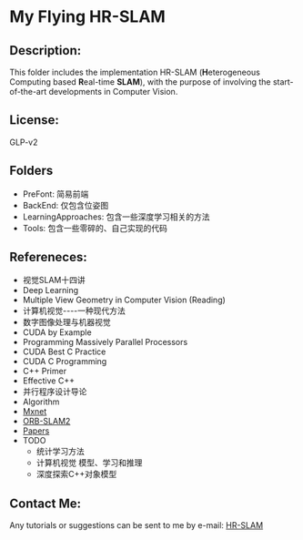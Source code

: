 # My Flying HR-SLAM

## Description:

This folder includes the implementation HR-SLAM (**H**eterogeneous Computing based **R**eal-time **SLAM**), with the purpose of involving the start-of-the-art developments in Computer Vision.

## License:
GLP-v2

## Folders
* PreFont: 简易前端
* BackEnd: 仅包含位姿图
* LearningApproaches: 包含一些深度学习相关的方法
* Tools: 包含一些零碎的、自己实现的代码

## Refereneces:
* 视觉SLAM十四讲
* Deep Learning
* Multiple View Geometry in Computer Vision (Reading)
* 计算机视觉----一种现代方法
* 数字图像处理与机器视觉
* CUDA by Example
* Programming Massively Parallel Processors
* CUDA Best C Practice
* CUDA C Programming
* C++ Primer
* Effective C++
* 并行程序设计导论
* Algorithm
* [Mxnet](http://zh.gluon.ai/)
* [ORB-SLAM2](https://github.com/raulmur/ORB_SLAM2)
* [Papers](https://arxiv.org/list/cs.CV/recent)
* TODO
	* 统计学习方法
	* 计算机视觉 模型、学习和推理
	* 深度探索C++对象模型

## Contact Me:
Any tutorials or suggestions can  be sent to me by e-mail: [HR-SLAM](smhhaoo@126.com) 










